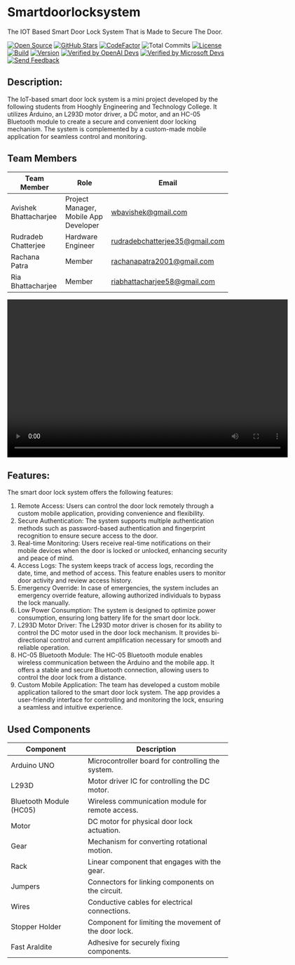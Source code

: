 # Smartdoorlocksystem
The IOT Based Smart Door Lock System That is Made to Secure The Door.

[![Open Source](https://img.shields.io/badge/Open%20Source-Yes-green)](https://github.com/teameviral/smartdoorlocksystem)
[![GitHub Stars](https://img.shields.io/github/stars/teameviral/smartdoorlocksystem)](https://github.com/teameviral/smartdoorlocksystem/stargazers)
[![CodeFactor](https://www.codefactor.io/repository/github/teameviral/smartdoorlocksystem/badge/main)](https://www.codefactor.io/repository/github/teameviral/smartdoorlocksystem/overview/main)
![Total Commits](https://img.shields.io/github/commit-activity/m/teameviral/smartdoorlocksystem)
[![License](https://img.shields.io/badge/License-MIT-blue.svg)](https://github.com/teameviral/smartdoorlocksystem/blob/main/LICENSE)
[![Build](https://img.shields.io/badge/Build-Passing-brightgreen)](https://github.com/teameviral/smartdoorlocksystem)
[![Version](https://img.shields.io/badge/Version-1.0-orange)](https://github.com/teameviral/smartdoorlocksystem)
[![Verified by OpenAI Devs](https://img.shields.io/badge/Verified%20by-OpenAI%20Devs-brightgreen)](https://github.com/teameviral/smartdoorlocksystem)
[![Verified by Microsoft Devs](https://img.shields.io/badge/Verified%20by-Microsoft%20Devs-blue)](https://github.com/teameviral/smartdoorlocksystem)
[![Send Feedback](https://img.shields.io/badge/Send%20Feedback-Email-red)](mailto:wbavishek@gmail.com)




## Description:
The IoT-based smart door lock system is a mini project developed by the following students from Hooghly Engineering and Technology College. It utilizes Arduino, an L293D motor driver, a DC motor, and an HC-05 Bluetooth module to create a secure and convenient door locking mechanism. The system is complemented by a custom-made mobile application for seamless control and monitoring.

## Team Members
| Team Member    | Role                   | Email                         |
|----------------|------------------------|-------------------------------|
| Avishek Bhattacharjee     | Project Manager, Mobile App Developer        | wbavishek@gmail.com        |
| Rudradeb Chatterjee  | Hardware Engineer      | rudradebchatterjee35@gmail.com      |
| Rachana Patra    | Member     |  rachanapatra2001@gmail.com       |
| Ria Bhattacharjee    | Member   |  riabhattacharjee58@gmail.com        |



<video width="640" height="360" controls autoplay>
  <source src="Project%20Video/VID-20230524-WA0000.mp4" type="video/mp4">
  Your browser does not support the video tag.
</video>

## Features:
The smart door lock system offers the following features:

1. Remote Access: Users can control the door lock remotely through a custom mobile application, providing convenience and flexibility.
2. Secure Authentication: The system supports multiple authentication methods such as password-based authentication and fingerprint recognition to ensure secure access to the door.
3. Real-time Monitoring: Users receive real-time notifications on their mobile devices when the door is locked or unlocked, enhancing security and peace of mind.
4. Access Logs: The system keeps track of access logs, recording the date, time, and method of access. This feature enables users to monitor door activity and review access history.
5. Emergency Override: In case of emergencies, the system includes an emergency override feature, allowing authorized individuals to bypass the lock manually.
6. Low Power Consumption: The system is designed to optimize power consumption, ensuring long battery life for the smart door lock.
7. L293D Motor Driver: The L293D motor driver is chosen for its ability to control the DC motor used in the door lock mechanism. It provides bi-directional control and current amplification necessary for smooth and reliable operation.
8. HC-05 Bluetooth Module: The HC-05 Bluetooth module enables wireless communication between the Arduino and the mobile app. It offers a stable and secure Bluetooth connection, allowing users to control the door lock from a distance.
9. Custom Mobile Application: The team has developed a custom mobile application tailored to the smart door lock system. The app provides a user-friendly interface for controlling and monitoring the lock, ensuring a seamless and intuitive experience.


## Used Components
| Component                 | Description                                           |
|---------------------------|-------------------------------------------------------|
| Arduino UNO               | Microcontroller board for controlling the system.     |
| L293D                     | Motor driver IC for controlling the DC motor.         |
| Bluetooth Module (HC05)   | Wireless communication module for remote access.      |
| Motor                     | DC motor for physical door lock actuation.            |
| Gear                      | Mechanism for converting rotational motion.           |
| Rack                      | Linear component that engages with the gear.          |
| Jumpers                   | Connectors for linking components on the circuit.     |
| Wires                     | Conductive cables for electrical connections.         |
| Stopper Holder            | Component for limiting the movement of the door lock. |
| Fast Araldite             | Adhesive for securely fixing components.              |
